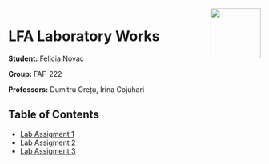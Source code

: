 <img align="right" width="100"  src="https://utm.md/wp-content/uploads/2022/03/utm-logo.svg">

# LFA Laboratory Works

**Student:** Felicia Novac

**Group:** FAF-222

**Professors:** Dumitru Crețu, Irina Cojuhari

## Table of Contents
- [Lab Assigment 1](src/laboratory/reports/laboratory_1.md)
- [Lab Assigment 2](src/laboratory/reports/laboratory_2.md)
- [Lab Assigment 3](src/laboratory/reports/laboratory_3.md)




